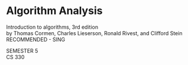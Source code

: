 # Algorithm Analysis
Introduction to algorithms, 3rd edition<br>
by Thomas Cormen, Charles Lieserson, Ronald Rivest, and Clifford Stein
<br>RECOMMENDED - SING

SEMESTER 5<br>
CS 330
